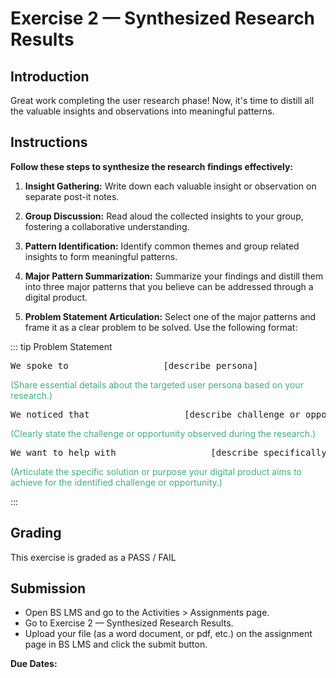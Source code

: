 # Exercise 2 — Synthesized Research Results

## Introduction

Great work completing the user research phase! Now, it's time to distill all the valuable insights and observations into meaningful patterns.

## Instructions

**Follow these steps to synthesize the research findings effectively:**

1. **Insight Gathering:** Write down each valuable insight or observation on separate post-it notes.

2. **Group Discussion:** Read aloud the collected insights to your group, fostering a collaborative understanding.

3. **Pattern Identification:** Identify common themes and group related insights to form meaningful patterns.

4. **Major Pattern Summarization:** Summarize your findings and distill them into three major patterns that you believe can be addressed through a digital product.

5. **Problem Statement Articulation:** Select one of the major patterns and frame it as a clear problem to be solved. Use the following format:

::: tip Problem Statement

<pre>We spoke to ________________ [describe persona]</pre>

<span style="color:#3eaf7c; font-size: 14px;">(Share essential details about the targeted user persona based on your research.)</span>

<pre>We noticed that ________________ [describe challenge or opportunity]</pre>

<span style="color:#3eaf7c; font-size: 14px;">(Clearly state the challenge or opportunity observed during the research.)</span>

<pre>We want to help with ________________ [describe specifically what your product will solve]</pre>

<span style="color:#3eaf7c; font-size: 14px;">(Articulate the specific solution or purpose your digital product aims to achieve for the identified challenge or opportunity.)</span>

:::

## Grading

This exercise is graded as a PASS / FAIL

## Submission

- Open BS LMS and go to the Activities > Assignments page.
- Go to Exercise 2 — Synthesized Research Results.
- Upload your file (as a word document, or pdf, etc.) on the assignment page in BS LMS and click the submit button.

**Due Dates:**

<Badge text="Section 010: Thursday ______________ @7:00pm" />
<Badge type="error" text="Section 020: Thursday ______________ @5:00pm" />

